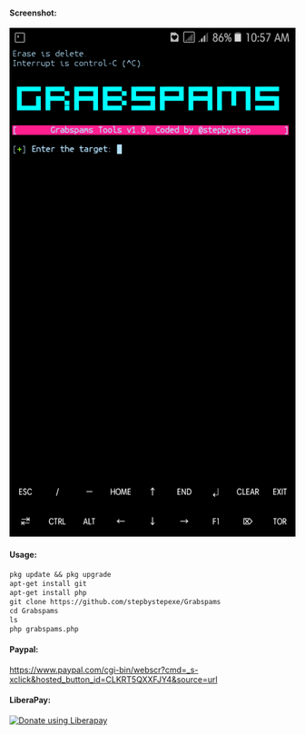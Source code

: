 #### Screenshot:
![](./Screenshot.png)
#### Usage:
```
pkg update && pkg upgrade
apt-get install git
apt-get install php
git clone https://github.com/stepbystepexe/Grabspams
cd Grabspams
ls
php grabspams.php
```
#### Paypal:
https://www.paypal.com/cgi-bin/webscr?cmd=_s-xclick&hosted_button_id=CLKRT5QXXFJY4&source=url
#### LiberaPay:
<noscript><a href="https://liberapay.com/stepbystepexe/donate"><img alt="Donate using Liberapay" src="https://liberapay.com/assets/widgets/donate.svg"></a></noscript>

